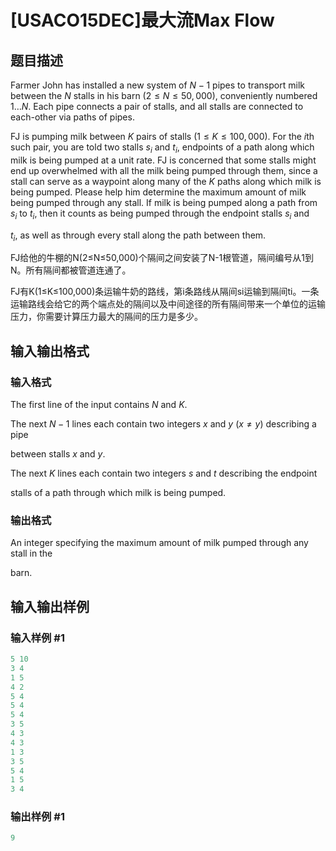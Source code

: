 # [USACO15DEC]最大流Max Flow

## 题目描述

Farmer John has installed a new system of $N-1$ pipes to transport milk between the $N$ stalls in his barn ($2 \leq N \leq 50,000$), conveniently numbered $1 \ldots N$. Each pipe connects a pair of stalls, and all stalls are connected to each-other via paths of pipes.

FJ is pumping milk between $K$ pairs of stalls ($1 \leq K \leq 100,000$). For the $i$th such pair, you are told two stalls $s_i$ and $t_i$, endpoints of a path along which milk is being pumped at a unit rate. FJ is concerned that some stalls might end up overwhelmed with all the milk being pumped through them, since a stall can serve as a waypoint along many of the $K$ paths along which milk is being pumped. Please help him determine the maximum amount of milk being pumped through any stall. If milk is being pumped along a path from $s_i$ to $t_i$, then it counts as being pumped through the endpoint stalls $s_i$ and

$t_i$, as well as through every stall along the path between them.

FJ给他的牛棚的N(2≤N≤50,000)个隔间之间安装了N-1根管道，隔间编号从1到N。所有隔间都被管道连通了。

FJ有K(1≤K≤100,000)条运输牛奶的路线，第i条路线从隔间si运输到隔间ti。一条运输路线会给它的两个端点处的隔间以及中间途径的所有隔间带来一个单位的运输压力，你需要计算压力最大的隔间的压力是多少。

## 输入输出格式

### 输入格式

The first line of the input contains $N$ and $K$.

The next $N-1$ lines each contain two integers $x$ and $y$ ($x \ne y$) describing a pipe

between stalls $x$ and $y$.

The next $K$ lines each contain two integers $s$ and $t$ describing the endpoint

stalls of a path through which milk is being pumped.

### 输出格式

An integer specifying the maximum amount of milk pumped through any stall in the

barn.

## 输入输出样例

### 输入样例 #1

```cpp
5 10
3 4
1 5
4 2
5 4
5 4
5 4
3 5
4 3
4 3
1 3
3 5
5 4
1 5
3 4
```


### 输出样例 #1

```cpp
9
```


